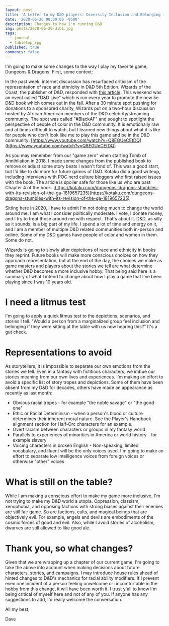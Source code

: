 ```yaml
---
layout: post
title: 'A Letter to my D&D players: Diversity Inclusion and Belonging in D&D'
date: '2020-06-20 00:00:00 -0500'
description: Changes to how I'm running D&D
img: posts/2020-06-20-dib1.jpg
tags:
  - journal
  - tabletop_rpg
published: true
comments: false
---
```


I'm going to make some changes to the way I play my favorite game, Dungeons & Dragons.  First, some context:

In the past week, internet discussion has resurfaced criticism of the representation of race and ethnicity in D&D 5th Edition. Wizards of the Coast, the publisher of D&D, responded with [this article](https://dnd.wizards.com/articles/features/diversity-and-dnd). This weekend was an event called "D&D Live" which is run every year to promote the new 5e D&D book which comes out in the fall. After a 30 minute spot pushing for donations to a sponsored charity, Wizards put on a two-hour discussion hosted by African American members of the D&D celebrity/streaming community. The spot was called "#BlackAF" and sought to spotlight the perspective of people of color in the D&D community. It is emotionally raw and at times difficult to watch, but I learned new things about what it is like for people who don't look like me to play this game and be in the D&D community:
[https://www.youtube.com/watch?v=Q8EGUeCEtDQ](https://www.youtube.com/watch?v=Q8EGUeCEtDQ)

As you may remember from our "game zero" when starting Tomb of Annihilation in 2018, I made some changes from the published book to remove or adjust some story beats I wasn't fond of. This was a good start, but I'd like to do more for future games of D&D. Kotaku did a good writeup, including interviews with POC nerd culture bloggers who first raised issues with the book. The article is spoiler safe for those like us who are past Chapter 4 of the book. 
[https://kotaku.com/dungeons-dragons-stumbles-with-its-revision-of-the-ga-1819657235](https://kotaku.com/dungeons-dragons-stumbles-with-its-revision-of-the-ga-1819657235)

Sitting here in 2020, I have to admit I'm not doing much to change the world around me.  I am what I consider politically moderate. I vote, I donate money, and I try to treat those around me with respect. That's about it. D&D, as silly as it sounds, is a big part of my life. I spend a lot of time and energy on it, and I am a member of multiple D&D related communities both in-person and online. Some of my D&D games have people of color and women in them. Some do not.

Wizards is going to slowly alter depictions of race and ethnicity in books they reprint. Future books will make more conscious choices on how they approach representation, but at the end of the day, the choices we make as game masters and players about the stories we tell are what determine whether D&D becomes a more inclusive hobby. That being said here is a summary of what I intend to change about how I play a game that I've been playing since I was 10 years old.

# I need a litmus test

I'm going to apply a quick litmus test to the depictions, scenarios, and stories I tell. "Would a person from a marginalized group feel inclusion and belonging if they were sitting at the table with us now hearing this?" It's a gut check.

# Representations to avoid

As storytellers, it is impossible to separate our own emotions from the stories we tell. Even in a fantasy with fictitious characters, we imbue our stories meaning from our own lives and experiences. I'm making an effort to avoid a specific list of story tropes and depictions. Some of them have been absent from my D&D for decades, others have made an appearance as recently as last month:

* Obvious racial tropes - for example "the noble savage" or "the good one"
* Ethic or Racial Determinism - when a person's blood or culture determines their inherent moral nature. See the Player's Handbook alignment section for Half-Orc characters for an example.
* Overt racism between characters or groups in my fantasy world
* Parallels to experiences of minorities in America or world history - for example slavery
* Voicing characters in broken English - Non-speaking, limited vocabulary, and fluent will be the only voices used. I'm going to make an effort to separate low intelligence voices from foreign voices or otherwise "other" voices

# What is still on the table?

While I am making a conscious effort to make my game more inclusive, I'm not trying to make my D&D world a utopia. Oppression, classism, xenophobia, and opposing factions with strong biases against their enemies are still fair game. So are factions, cults, and magical beings that are objectively evil. For example, angels and devils are embodiments of the cosmic forces of good and evil. Also, while I avoid stories of alcoholism, dwarves are still allowed to like good ale.

# Thank you, so what changes?

Given that we are wrapping up a chapter of our current game, I'm going to take the above into account when making decisions about future characters, stories, and campaigns. I may introduce house rules ahead of hinted changes to D&D's mechanics for racial ability modifiers. If I prevent even one incident of a person feeling unwelcome or uncomfortable in the hobby from this change, it will have been worth it. I trust y'all to know I'm being critical of myself here and not of any of you. If anyone has any suggestions to add, I'd really welcome the conversation.

All my best,

Dave

